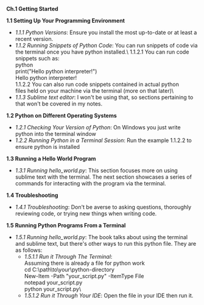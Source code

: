 **Ch.1 Getting Started**

**1.1 Setting Up Your Programming Environment**
- *1.1.1 Python Versions*: Ensure you install the most up-to-date or at least a recent version.
- *1.1.2 Running Snippets of Python Code*: You can run snippets of code via the terminal once you have python installed.\ 
    1.1.2.1 You can run code snippets such as:\
    python\
    print("Hello python interpreter!")\
    Hello python interpreter!\
    1.1.2.2 You can also run code snippets contained in actual python\
    files held on your machine via the terminal (more on that later)\
- *1.1.3 Sublime text editor*: I won't be using that, so sections 
pertaining to that won't be covered in my notes.

**1.2 Python on Different Operating Systems**
- *1.2.1 Checking Your Version of Python*: On Windows you just write python into the terminal window
- *1.2.2 Running Python in a Terminal Session*: Run the example 1.1.2.2 to ensure python is installed

**1.3 Running a Hello World Program**
- *1.3.1 Running hello_world.py*: This section focuses more on using sublime text with the terminal. The next section showcases a series of commands for interacting with the program via the terminal.

**1.4 Troubleshooting**
- *1.4.1 Troubleshooting*: Don't be averse to asking questions, thoroughly reviewing code, or trying new things when writing code.

**1.5 Running Python Programs From a Terminal**
- *1.5.1 Running hello_world.py*: The book talks about using the terminal and sublime text, but there's other ways to run this python file. They are as follows:
    - *1.5.1.1 Run it Through The Terminal*:\
       Assuming there is already a file for python work\
       cd C:\path\to\your\python-directory\
       New-Item -Path "your_script.py" -ItemType File\
       notepad your_script.py\
       python your_script.py\
    - *1.5.1.2 Run it Through Your IDE*: Open the file in your IDE then run it.